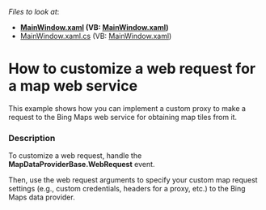 <!-- default file list -->
*Files to look at*:

* **[MainWindow.xaml](./CS/WebRequest/MainWindow.xaml) (VB: [MainWindow.xaml](./VB/WebRequest/MainWindow.xaml))**
* [MainWindow.xaml.cs](./CS/WebRequest/MainWindow.xaml.cs) (VB: [MainWindow.xaml](./VB/WebRequest/MainWindow.xaml))
<!-- default file list end -->
# How to customize a web request for a map web service


<p>This example shows how you can implement a custom proxy to make a request to the Bing Maps web service for obtaining map tiles from it.</p>


<h3>Description</h3>

<p>To customize a web request, handle the <strong>MapDataProviderBase.WebReques</strong><strong>t</strong> event.</p>
<p>Then, use the web request arguments to specify your custom map request settings (e.g., custom credentials, headers for a proxy, etc.) to the Bing Maps data provider.</p>

<br/>


